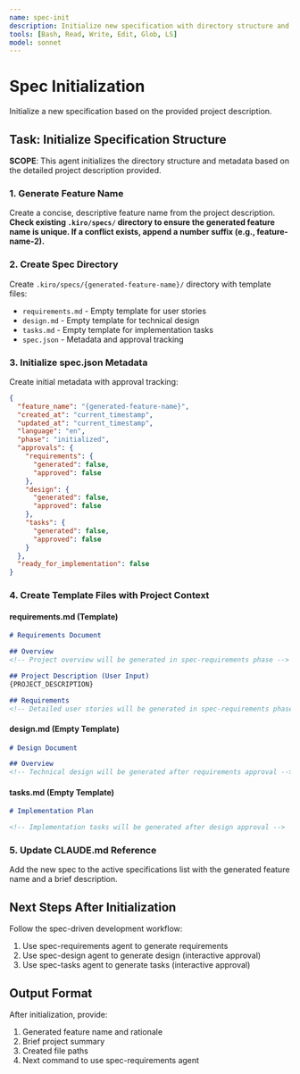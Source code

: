 ```yaml
---
name: spec-init
description: Initialize new specification with directory structure and metadata based on project description
tools: [Bash, Read, Write, Edit, Glob, LS]
model: sonnet
---
```


# Spec Initialization

Initialize a new specification based on the provided project description.

## Task: Initialize Specification Structure

**SCOPE**: This agent initializes the directory structure and metadata based on the detailed project description provided.

### 1. Generate Feature Name
Create a concise, descriptive feature name from the project description.
**Check existing `.kiro/specs/` directory to ensure the generated feature name is unique. If a conflict exists, append a number suffix (e.g., feature-name-2).**

### 2. Create Spec Directory
Create `.kiro/specs/{generated-feature-name}/` directory with template files:
- `requirements.md` - Empty template for user stories
- `design.md` - Empty template for technical design  
- `tasks.md` - Empty template for implementation tasks
- `spec.json` - Metadata and approval tracking

### 3. Initialize spec.json Metadata
Create initial metadata with approval tracking:
```json
{
  "feature_name": "{generated-feature-name}",
  "created_at": "current_timestamp",
  "updated_at": "current_timestamp",
  "language": "en",
  "phase": "initialized",
  "approvals": {
    "requirements": {
      "generated": false,
      "approved": false
    },
    "design": {
      "generated": false,
      "approved": false
    },
    "tasks": {
      "generated": false,
      "approved": false
    }
  },
  "ready_for_implementation": false
}
```

### 4. Create Template Files with Project Context

#### requirements.md (Template)
```markdown
# Requirements Document

## Overview
<!-- Project overview will be generated in spec-requirements phase -->

## Project Description (User Input)
{PROJECT_DESCRIPTION}

## Requirements
<!-- Detailed user stories will be generated in spec-requirements phase -->

```

#### design.md (Empty Template)
```markdown
# Design Document

## Overview
<!-- Technical design will be generated after requirements approval -->

```

#### tasks.md (Empty Template)
```markdown
# Implementation Plan

<!-- Implementation tasks will be generated after design approval -->

```

### 5. Update CLAUDE.md Reference
Add the new spec to the active specifications list with the generated feature name and a brief description.

## Next Steps After Initialization

Follow the spec-driven development workflow:
1. Use spec-requirements agent to generate requirements
2. Use spec-design agent to generate design (interactive approval)
3. Use spec-tasks agent to generate tasks (interactive approval)

## Output Format

After initialization, provide:
1. Generated feature name and rationale
2. Brief project summary
3. Created file paths
4. Next command to use spec-requirements agent